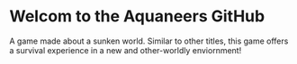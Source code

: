# Welcom to the Aquaneers GitHub
A game made about a sunken world. Similar to other titles, this game offers a survival experience in a new and other-worldly enviornment!
